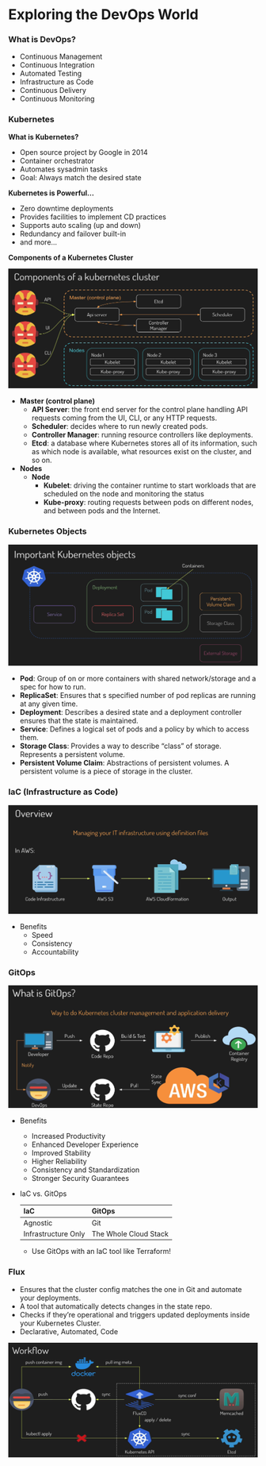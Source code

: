 # Exploring the DevOps World

### What is DevOps?

- Continuous Management
- Continuous Integration
- Automated Testing
- Infrastructure as Code
- Continuous Delivery
- Continuous Monitoring

### Kubernetes

**What is Kubernetes?**

- Open source project by Google in 2014
- Container orchestrator
- Automates sysadmin tasks
- Goal: Always match the desired state

**Kubernetes is Powerful…**

- Zero downtime deployments
- Provides facilities to implement CD practices
- Supports auto scaling (up and down)
- Redundancy and failover built-in
- and more…

**Components of a Kubernetes Cluster**

![image.png](assets/1.png)

- **Master (control plane)**
    - **API Server**: the front end server for the control plane handling API requests coming from the UI, CLI, or any HTTP requests.
    - **Scheduler**: decides where to run newly created pods.
    - **Controller Manager**: running resource controllers like deployments.
    - **Etcd**: a database where Kubernetes stores all of its information, such as which node is available, what resources exist on the cluster, and so on.
- **Nodes**
    - **Node**
        - **Kubelet**: driving the container runtime to start workloads that are scheduled on the node and monitoring the status
        - **Kube-proxy**: routing requests between pods on different nodes, and between pods and the Internet.

### Kubernetes Objects

![image.png](assets/2.png)

- **Pod**: Group of on or more containers with shared network/storage and a spec for how to run.
- **ReplicaSet**: Ensures that s specified number of pod replicas are running at any given time.
- **Deployment**: Describes a desired state and a deployment controller ensures that the state is maintained.
- **Service**: Defines a logical set of pods and a policy by which to access them.
- **Storage Class**: Provides a way to describe “class” of storage. Represents a persistent volume.
- **Persistent Volume Claim**: Abstractions of persistent volumes. A persistent volume is a piece of storage in the cluster.

### IaC (Infrastructure as Code)

![image.png](assets/3.png)

- Benefits
    - Speed
    - Consistency
    - Accountability

### GitOps

![image.png](assets/4.png)

- Benefits
    - Increased Productivity
    - Enhanced Developer Experience
    - Improved Stability
    - Higher Reliability
    - Consistency and Standardization
    - Stronger Security Guarantees
- IaC vs. GitOps
    
    
    | **IaC** | **GitOps** |
    | --- | --- |
    | Agnostic | Git |
    | Infrastructure Only | The Whole Cloud Stack |
    - Use GitOps with an IaC tool like Terraform!

### Flux

- Ensures that the cluster config matches the one in Git and automate your deployments.
- A tool that automatically detects changes in the state repo.
- Checks if they’re operational and triggers updated deployments inside your Kubernetes Cluster.
- Declarative, Automated, Code

![image.png](assets/5.png)